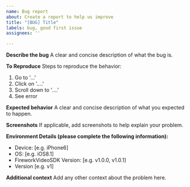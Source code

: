 ```yaml
---
name: Bug report
about: Create a report to help us improve
title: "[BUG] Title"
labels: bug, good first issue
assignees: ''

---
```


**Describe the bug**
A clear and concise description of what the bug is.

**To Reproduce**
Steps to reproduce the behavior:
1. Go to '...'
2. Click on '....'
3. Scroll down to '....'
4. See error

**Expected behavior**
A clear and concise description of what you expected to happen.

**Screenshots**
If applicable, add screenshots to help explain your problem.

**Environment Details (please complete the following information):**
 - Device: [e.g. iPhone6]
 - OS: [e.g. iOS8.1]
 - FireworkVideoSDK Version: [e.g. v1.0.0, v1.0.1]
 - Version [e.g. v1]

**Additional context**
Add any other context about the problem here.
